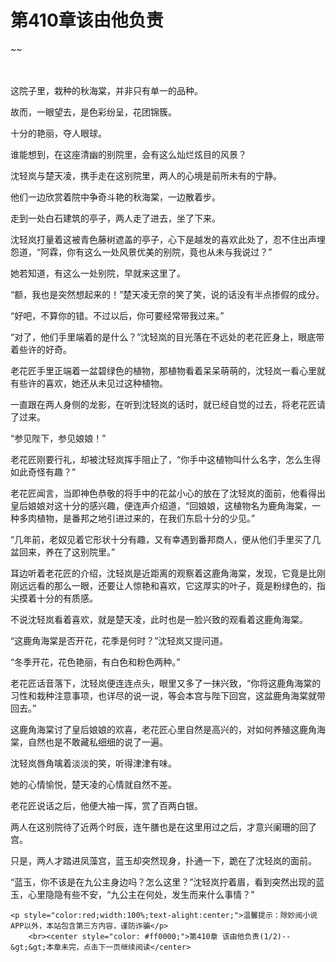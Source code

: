 # 第410章该由他负责
~~
    	    <p name="pagetop" href="javascript:void(0);" onclick="return false" style="line-height: 35px;padding: 10px;color: #333;"> </p><p>这院子里，栽种的秋海棠，并非只有单一的品种。</p><p>故而，一眼望去，是色彩纷呈，花团锦簇。</p><p>十分的艳丽，夺人眼球。</p><p>谁能想到，在这座清幽的别院里，会有这么灿烂炫目的风景？</p><p>沈轻岚与楚天凌，携手走在这别院里，两人的心境是前所未有的宁静。</p><p>他们一边欣赏着院中争奇斗艳的秋海棠，一边散着步。</p><p>走到一处白石建筑的亭子，两人走了进去，坐了下来。</p><p>沈轻岚打量着这被青色藤树遮盖的亭子，心下是越发的喜欢此处了，忍不住出声埋怨道，“阿霖，你有这么一处风景优美的别院，竟也从未与我说过？”</p><p>她若知道，有这么一处别院，早就来这里了。</p><p>“额，我也是突然想起来的！”楚天凌无奈的笑了笑，说的话没有半点掺假的成分。</p><p>“好吧，不算你的错。不过以后，你可要经常带我过来。”</p><p>“对了，他们手里端着的是什么？”沈轻岚的目光落在不远处的老花匠身上，眼底带着些许的好奇。</p><p>老花匠手里正端着一盆碧绿色的植物，那植物看着呆呆萌萌的，沈轻岚一看心里就有些许的喜欢，她还从未见过这种植物。</p><p>一直跟在两人身侧的龙影，在听到沈轻岚的话时，就已经自觉的过去，将老花匠请了过来。</p><p>“参见陛下，参见娘娘！”</p><p>老花匠刚要行礼，却被沈轻岚挥手阻止了，“你手中这植物叫什么名字，怎么生得如此奇怪有趣？”</p><p>老花匠闻言，当即神色恭敬的将手中的花盆小心的放在了沈轻岚的面前，他看得出皇后娘娘对这十分的感兴趣，便连声介绍道，“回娘娘，这植物名为鹿角海棠，一种多肉植物，是番邦之地引进过来的，在我们东启十分的少见。”</p><p>“几年前，老奴见着它形状十分有趣，又有幸遇到番邦商人，便从他们手里买了几盆回来，养在了这别院里。”</p><p>耳边听着老花匠的介绍，沈轻岚是近距离的观察着这鹿角海棠，发现，它竟是比刚刚远远看的那么一眼，还要让人惊艳和喜欢，它这厚实的叶子，竟是粉绿色的，指尖摸着十分的有质感。</p><p>不说沈轻岚看着喜欢，就是楚天凌，此时也是一脸兴致的观看着这鹿角海棠。</p><p>“这鹿角海棠是否开花，花季是何时？”沈轻岚又提问道。</p><p>“冬季开花，花色艳丽，有白色和粉色两种。”</p><p>老花匠话音落下，沈轻岚便连连点头，眼里又多了一抹兴致，“你将这鹿角海棠的习性和栽种注意事项，也详尽的说一说，等会本宫与陛下回宫，这盆鹿角海棠就带回去。”</p><p>这鹿角海棠讨了皇后娘娘的欢喜，老花匠心里自然是高兴的，对如何养殖这鹿角海棠，自然也是不敢藏私细细的说了一遍。</p><p>沈轻岚唇角噙着淡淡的笑，听得津津有味。</p><p>她的心情愉悦，楚天凌的心情就自然不差。</p><p>老花匠说话之后，他便大袖一挥，赏了百两白银。</p><p>两人在这别院待了近两个时辰，连午膳也是在这里用过之后，才意兴阑珊的回了宫。</p><p>只是，两人才踏进凤藻宫，蓝玉却突然现身，扑通一下，跪在了沈轻岚的面前。</p><p>“蓝玉，你不该是在九公主身边吗？怎么这里？”沈轻岚拧着眉，看到突然出现的蓝玉，心里隐隐有些不安，“九公主在何处，发生而来什么事情？”</p>
    	
   	<p style="color:red;width:100%;text-alight:center;">温馨提示：除妙阅小说APP以外，本站包含第三方内容，谨防诈骗</p>
    	<br><center style="color: #ff0000;">第410章 该由他负责(1/2)--&gt;&gt;本章未完，点击下一页继续阅读</center>
    	